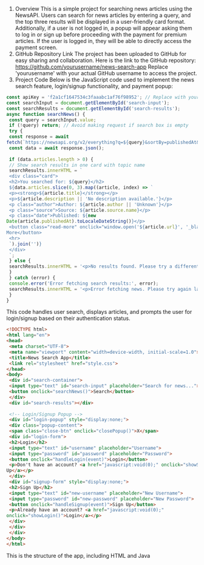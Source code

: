 1. Overview
This is a simple project for searching news articles using the NewsAPI.
Users can search for news articles by entering a query, and the top three results will be displayed in
a user-friendly card format.
Additionally, if a user is not logged in, a popup will appear asking them to log in or sign up before
proceeding with the payment for premium articles.
If the user is logged in, they will be able to directly access the payment screen.
2. GitHub Repository Link
The project has been uploaded to GitHub for easy sharing and collaboration.
Here is the link to the GitHub repository:
https://github.com/yourusername/news-search-app
Replace 'yourusername' with your actual GitHub username to access the project.
3. Project Code
Below is the JavaScript code used to implement the news search feature, login/signup functionality,
and payment popup:
```javascript
const apiKey = 'f2a1cf1647534c3faaabc1af76f98952'; // Replace with your NewsAPI key
const searchInput = document.getElementById('search-input');
const searchResults = document.getElementById('search-results');
async function searchNews() {
 const query = searchInput.value;
 if (!query) return; // Avoid making request if search box is empty
 try {
 const response = await
fetch(`https://newsapi.org/v2/everything?q=${query}&sortBy=publishedAt&apiKey=${apiKey}`);
 const data = await response.json();
 
 if (data.articles.length > 0) {
 // Show search results in one card with topic name
 searchResults.innerHTML = `
 <div class="card">
 <h2>You searched for: ${query}</h2>
 ${data.articles.slice(0, 3).map((article, index) => `
 <p><strong>${article.title}</strong></p>
 <p>${article.description || 'No description available.'}</p>
 <p class="author">Author: ${article.author || 'Unknown'}</p>
 <p class="source">Source: ${article.source.name}</p>
 <p class="date">Published: ${new
Date(article.publishedAt).toLocaleDateString()}</p>
 <button class="read-more" onclick="window.open('${article.url}', '_blank')">Read
More</button>
 <hr>
 `).join('')}
 </div>
 `;
 } else {
 searchResults.innerHTML = '<p>No results found. Please try a different search.</p>';
 }
 } catch (error) {
 console.error('Error fetching search results:', error);
 searchResults.innerHTML = '<p>Error fetching news. Please try again later.</p>';
 }
}
```
This code handles user search, displays articles, and prompts the user for login/signup based on
their authentication status.
```html
<!DOCTYPE html>
<html lang="en">
<head>
 <meta charset="UTF-8">
 <meta name="viewport" content="width=device-width, initial-scale=1.0">
 <title>News Search App</title>
 <link rel="stylesheet" href="style.css">
</head>
<body>
 <div id="search-container">
 <input type="text" id="search-input" placeholder="Search for news...">
 <button onclick="searchNews()">Search</button>
 </div>
 <div id="search-results"></div>
 
 <!-- Login/Signup Popup -->
 <div id="login-popup" style="display:none;">
 <div class="popup-content">
 <span class="close-btn" onclick="closePopup()">X</span>
 <div id="login-form">
 <h2>Login</h2>
 <input type="text" id="username" placeholder="Username">
 <input type="password" id="password" placeholder="Password">
 <button onclick="handleLogin(event)">Login</button>
 <p>Don't have an account? <a href="javascript:void(0);" onclick="showSignup()">Sign
Up</a></p>
 </div>
 <div id="signup-form" style="display:none;">
 <h2>Sign Up</h2>
 <input type="text" id="new-username" placeholder="New Username">
 <input type="password" id="new-password" placeholder="New Password">
 <button onclick="handleSignup(event)">Sign Up</button>
 <p>Already have an account? <a href="javascript:void(0);"
onclick="showLogin()">Login</a></p>
 </div>
 </div>
 </div>
</body>
</html>
```
This is the structure of the app, including HTML and Java
